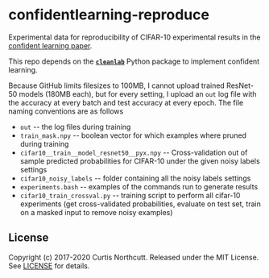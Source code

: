 # confidentlearning-reproduce
Experimental data for reproducibility of CIFAR-10 experimental results in the [confident learning paper](https://arxiv.org/abs/1911.00068).

This repo depends on the [**`cleanlab`**](https://pypi.org/project/cleanlab/) Python package to implement confident learning.

Because GitHub limits filesizes to 100MB, I cannot upload trained ResNet-50 models (180MB each), but for every setting, I upload an `out` log file with the accuracy at every batch and test accuracy at every epoch. The file naming conventions are as follows

* `out` -- the log files during training
* `train_mask.npy` -- boolean vector for which examples where pruned during training
* `cifar10__train__model_resnet50__pyx.npy` -- Cross-validation out of sample predicted probabilities for CIFAR-10 under the given noisy labels settings
* `cifar10_noisy_labels` -- folder containing all the noisy labels settings
* `experiments.bash` -- examples of the commands run to generate results
* `cifar10_train_crossval.py` -- training script to perform all cifar-10 experiments (get cross-validated probabilities, evaluate on test set, train on a masked input to remove noisy examples)


## License

Copyright (c) 2017-2020 Curtis Northcutt. Released under the MIT License. See [LICENSE](https://github.com/cgnorthcutt/cleanlab/blob/master/LICENSE) for details.

